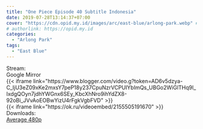 ```yaml
---
title: "One Piece Episode 40 Subtitle Indonesia"
date: 2019-07-28T13:14:37+07:00
cover: "https://cdn.opid.my.id/images/arc/east-blue/arlong-park.webp" # Optional, cover
# authorlink: https://opid.my.id
categories:
  - "Arlong Park"
tags:
  - "East Blue"
---
```

<div class="ui menu violet borderless inverted">
  <div class="header item active">
        Stream:
    </div>
  <a class="active item" data-tab="google">
    <i class="google drive icon"></i> Google
  </a>
  <a class="item nounderline" data-tab="mirror">
    <i class="odnoklassniki icon"></i> Mirror
  </a>
</div>
<div class="ui bottom attached tab segment active" style="border:0 !important;" data-tab="google">
{{< iframe link="https://www.blogger.com/video.g?token=AD6v5dzya-C_IjU3eZ09xKe2mxsY7peP18y237CpuNzrVCPUIYbImQs_UBGo2WiGlTHq9l_IxdgQOyn7jdhYWGnx6SEy_KbcXhNro9ihYdZX8-92oBi_JVvAoEOBwYizU4rFgkVgbFVD" >}}
</div>
<div class="ui bottom attached tab segment" style="border:0 !important;" data-tab="mirror">
{{< iframe link="https://ok.ru/videoembed/2155505191670" >}}
</div>
<div class="ui menu violet borderless inverted">
  <div class="header item active">
        Downloads:
    </div>
  <a class="item nounderline" href="https://ouo.io/4tnr2wW" target="_blank" rel="dofollow"><i class="google drive icon"></i>
    Average 480p</a>
</div>